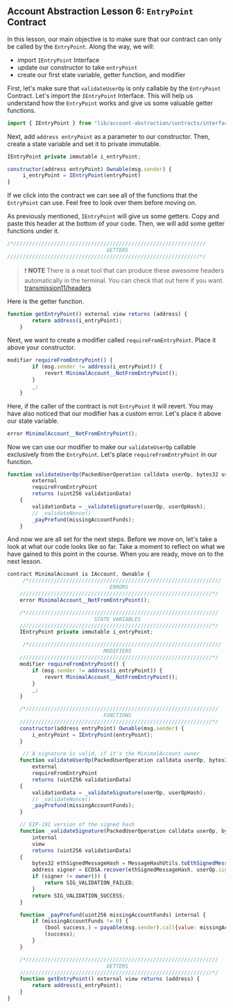 ## Account Abstraction Lesson 6: `EntryPoint` Contract

In this lesson, our main objective is to make sure that our contract can only be called by the `EntryPoint`. Along the way, we will:

- import `IEntryPoint` Interface
- update our constructor to take `entryPoint`
- create our first state variable, getter function, and modifier

First, let's make sure that `validateUserOp` is only callable by the `EntryPoint` Contract. Let's import the `IEntryPoint` Interface. This will help us understand how the `EntryPoint` works and give us some valuable getter functions.

```js
import { IEntryPoint } from "lib/account-abstraction/contracts/interfaces/IEntryPoint.sol";
```

Next, add `address entryPoint` as a parameter to our constructor. Then, create a state variable and set it to private immutable.

```js
IEntryPoint private immutable i_entryPoint;

constructor(address entryPoint) Ownable(msg.sender) {
     i_entryPoint = IEntryPoint(entryPoint)
}
```

If we click into the contract we can see all of the functions that the `EntryPoint` can use. Feel free to look over them before moving on.

As previously mentioned, `IEntryPoint` will give us some getters. Copy and paste this header at the bottom of your code. Then, we will add some getter functions under it.

```js
/*//////////////////////////////////////////////////////////////
                                GETTERS
//////////////////////////////////////////////////////////////*/
```

> ❗ **NOTE** There is a neat tool that can produce these awesome headers automatically in the terminal. You can check that out here if you want.
> [transmission11/headers](https://github.com/transmissions11/headers)

Here is the getter function.

```js
function getEntryPoint() external view returns (address) {
        return address(i_entryPoint);
    }
```

Next, we want to create a modifier called `requireFromEntryPoint`. Place it above your constructor.

```js
modifier requireFromEntryPoint() {
        if (msg.sender != address(i_entryPoint)) {
            revert MinimalAccount__NotFromEntryPoint();
        }
        _;
    }
```

Here, if the caller of the contract is not `EntryPoint` it will revert. You may have also noticed that our modifier has a custom error. Let's place it above our state variable.

```js
error MinimalAccount__NotFromEntryPoint();
```

Now we can use our modifier to make our `validateUserOp` callable exclusively from the `EntryPoint`. Let's place `requireFromEntryPoint` in our function.

```js
function validateUserOp(PackedUserOperation calldata userOp, bytes32 userOpHash, uint256 missingAccountFunds)
        external
        requireFromEntryPoint
        returns (uint256 validationData)
    {
        validationData = _validateSignature(userOp, userOpHash);
        // _validateNonce()
        _payPrefund(missingAccountFunds);
    }
```

And now we are all set for the next steps. Before we move on, let's take a look at what our code looks like so far. Take a moment to reflect on what we have gained to this point in the course. When you are ready, move on to the next lesson.

```js
contract MinimalAccount is IAccount, Ownable {
     /*//////////////////////////////////////////////////////////////
                                 ERRORS
    //////////////////////////////////////////////////////////////*/
    error MinimalAccount__NotFromEntryPoint();

    /*//////////////////////////////////////////////////////////////
                            STATE VARIABLES
    //////////////////////////////////////////////////////////////*/
    IEntryPoint private immutable i_entryPoint;

     /*//////////////////////////////////////////////////////////////
                               MODIFIERS
    //////////////////////////////////////////////////////////////*/
    modifier requireFromEntryPoint() {
        if (msg.sender != address(i_entryPoint)) {
            revert MinimalAccount__NotFromEntryPoint();
        }
        _;
    }

    /*//////////////////////////////////////////////////////////////
                               FUNCTIONS
    //////////////////////////////////////////////////////////////*/
    constructor(address entryPoint) Ownable(msg.sender) {
        i_entryPoint = IEntryPoint(entryPoint);
    }

     // A signature is valid, if it's the MinimalAccount owner
    function validateUserOp(PackedUserOperation calldata userOp, bytes32 userOpHash, uint256 missingAccountFunds)
        external
        requireFromEntryPoint
        returns (uint256 validationData)
    {
        validationData = _validateSignature(userOp, userOpHash);
        // _validateNonce()
        _payPrefund(missingAccountFunds);
    }

    // EIP-191 version of the signed hash
    function _validateSignature(PackedUserOperation calldata userOp, bytes32 userOpHash)
        internal
        view
        returns (uint256 validationData)
    {
        bytes32 ethSignedMessageHash = MessageHashUtils.toEthSignedMessageHash(userOpHash);
        address signer = ECDSA.recover(ethSignedMessageHash, userOp.signature);
        if (signer != owner()) {
            return SIG_VALIDATION_FAILED;
        }
        return SIG_VALIDATION_SUCCESS;
    }

    function _payPrefund(uint256 missingAccountFunds) internal {
        if (missingAccountFunds != 0) {
            (bool success,) = payable(msg.sender).call{value: missingAccountFunds, gas: type(uint256).max}("");
            (success);
        }
    }

    /*//////////////////////////////////////////////////////////////
                                GETTERS
    //////////////////////////////////////////////////////////////*/
    function getEntryPoint() external view returns (address) {
        return address(i_entryPoint);
    }
}
```
